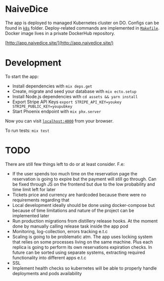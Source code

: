 # NaiveDice

The app is deployed to managed Kubernetes cluster on DO. Configs can be found in [`k8s`](k8s/) folder. Deploy-related commands are implemented in [`Makefile`](Makefile). Docker image lives in a private DockerHub repository.

[http://app.naivedice.site/](http://app.naivedice.site/)

# Development

To start the app:

  * Install dependencies with `mix deps.get`
  * Create, migrate and seed your database with `mix ecto.setup`
  * Install Node.js dependencies with `cd assets && yarn install`
  * Export Stripe API Keys `export STRIPE_API_KEY=youkey STRIPE_PUBLIC_KEY=youpubkey`
  * Start Phoenix endpoint with `mix phx.server`

Now you can visit [`localhost:4000`](http://localhost:4000) from your browser.

To run tests: `mix test`

# TODO

There are still few things left to do or at least consider. F.e:

* If the user spends too much time on the reservation page the reservation is going to expire but the payment will still go through. Can be fixed through JS on the frontend but due to the low probability and time limit left for later
* Tickets price and currency are hardcoded because there were no requirements regarding that
* Local development ideally should be done using docker-compose but because of time limitations and nature of the project can be implemented later
* Run production migrations from distillery release hooks. At the moment done by manually calling release task inside the app pod
* Monitoring, log-collection, errors tracking e.t.c
* Scaling is going to be problematic atm. The app uses locking system that relies on some processes living on the same machine. Plus each replica is going to perform its own reservations expiration checks. In future can be sorted using separate systems, extracting required functionality into different apps e.t.c
* SSL
* Implement health checks so kubernetes will be able to properly handle deployments and pods availability
